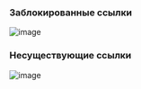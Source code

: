 ### Заблокированные ссылки

![image](https://github.com/terrainternship/KIA-GPT/assets/99917230/d0f176c9-28f2-4163-b914-8c0b58118373)

### Несуществующие ссылки

![image](https://github.com/terrainternship/KIA-GPT/assets/99917230/77199266-f732-424a-b4e7-ecb59ac5cbbd)

